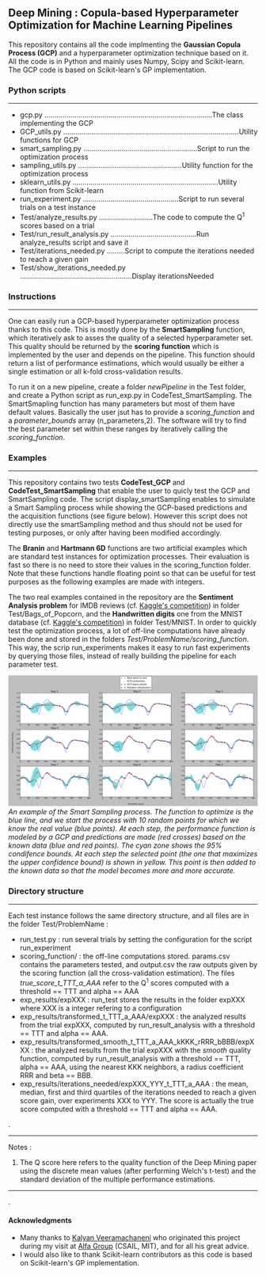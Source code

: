 ## Deep Mining : Copula-based Hyperparameter Optimization for Machine Learning Pipelines ##

This repository contains all the code implmenting the **Gaussian Copula Process (GCP)** and a hyperparameter optimization technique based on it.
All the code is in Python and mainly uses Numpy, Scipy and Scikit-learn.
The GCP code is based on Scikit-learn's GP implementation.

### Python scripts ###
-------------------------------
- gcp.py ....................................................................................The class implementing the GCP
- GCP_utils.py ........................................................................................Utility functions for GCP
- smart_sampling.py .........................................................Script to run the optimization process
- sampling_utils.py ....................................................Utility function for the optimization process
- sklearn_utils.py .........................................................................Utility function from Scikit-learn
- run_experiment.py ................................................Script to run several trials on a test instance
- Test/analyze_results.py ...........................The code to compute the Q<sup>1</sup> scores based on a trial
- Test/run_result_analysis.py ...........................................Run analyze_results script and save it
- Test/iterations_needed.py .........Script to compute the iterations needed to reach a given gain
- Test/show_iterations_needed.py ........................................................Display iterationsNeeded



### Instructions ###
-------------------------------
One can easily run a GCP-based hyperparameter optimization process thanks to this code. This is mostly done by the **SmartSampling** function, which iteratively ask to asses the quality of a selected hyperparameter set. This quality should be returned by the **scoring function** which is implemented by the user and depends on the pipeline. This function should return a list of performance estimations, which would usually be either a single estimation or all k-fold cross-validation results.

To run it on a new pipeline, create a folder *newPipeline* in the Test folder, and create a Python script as run_exp.py in CodeTest_SmartSampling.
The SmartSmapling function has many parameters but most of them have default values. Basically the user jsut has to provide a *scoring_function* and a *parameter_bounds* array (n_parameters,2). The software will try to find the best parameter set within these ranges by iteratively calling the *scoring_function*.

### Examples ###
-------------------------------
This repository contains two tests **CodeTest_GCP** and **CodeTest_SmartSampling** that enable the user to quicly test the GCP and SmartSampling code. The script display_smartSampling enables to simulate a Smart Sampling process while showing the GCP-based predictions and the acquisition functions (see figure below). However this script does not directly use the smartSampling method and thus should not be used for testing purposes, or only after having been modified accordingly.

The **Branin** and **Hartmann 6D** functions are two artificial examples which are standard test instances for optimization processes. Their evaluation is fast so there is no need to store their values in the scoring_function folder. Note that these functions handle floating point so that can be useful for test purposes as the following examples are made with integers.

The two real examples contained in the repository are the **Sentiment Analysis problem** for IMDB reviews (cf. [Kaggle's competition](https://www.kaggle.com/c/word2vec-nlp-tutorial)) in folder Test/Bags_of_Popcorn, and the **Handwritten digits** one from the MNIST database (cf. [Kaggle's competition](https://www.kaggle.com/c/digit-recognizer)) in folder Test/MNIST.
In order to quickly test the optimization process, a lot of off-line computations have already been done and stored in the folders *Test/ProblemName/scoring_function*. This way, the scrip run_experiments makes it easy to run fast experiments by querying those files, instead of really building the pipeline for each parameter test.


![Fig1](Figures/SmartSampling_example.png?raw=true)
*An example of the Smart Sampling process. The function to optimize is the blue line, and we start the process with 10 random points for which we know the real value (blue points). At each step, the performance function is modeled by a GCP and predictions are made (red crosses) based on the known data (blue and red points). The cyan zone shows the 95% condifence bounds. At each step the selected point (the one that maximizes the upper confidence bound) is shown in yellow. This point is then added to the known data so that the model becomes more and more accurate.*


### Directory structure ###
-------------------------------
Each test instance follows the same directory structure, and all files are in the folder Test/ProblemName :
- run_test.py : run several trials by setting the configuration for the script run_experiment
- scoring_function/ : the off-line computations stored. params.csv contains the parameters tested, and output.csv the raw outputs given by the scoring function (all the cross-validation estimation). The files *true_score_t_TTT_a_AAA* refer to the Q<sup>1</sup> scores computed with a threshold == TTT and alpha == AAA
- exp_results/expXXX : run_test stores the results in the folder expXXX where XXX is a integer refering to a configuration
- exp_results/transformed_t_TTT_a_AAA/expXXX : the analyzed results from the trial expXXX, computed by run_result_analysis with a threshold == TTT and alpha == AAA. 
- exp_results/transformed_smooth_t_TTT_a_AAA_kKKK_rRRR_bBBB/expXXX : the analyzed results from the trial expXXX with the *smooth* quality function, computed by run_result_analysis with a threshold == TTT, alpha == AAA, using the nearest KKK neighbors, a radius coefficient RRR and beta == BBB. 
- exp_results/iterations_needed/expXXX_YYY_t_TTT_a_AAA : the mean, median, first and third quartiles of the iterations needed to reach a given score gain, over experiments XXX to YYY. The score is actually the true score computed with a threshold == TTT and alpha == AAA.


.

----------------

Notes :

1. The Q score here refers to the quality function of the Deep Mining paper using the discrete mean values (after performing Welch's t-test) and the standard deviation of the multiple performance estimations.

---------------

.
#### Acknowledgments ####
* Many thanks to [Kalyan Veeramachaneni](http://www.kalyanv.org/) who originated this project during my visit at [Alfa Group](http://groups.csail.mit.edu/EVO-DesignOpt/groupWebSite/) (CSAIL, MIT), and for all his great advice.
* I would also like to thank Scikit-learn contributors as this code is based on Scikit-learn's GP implementation.
